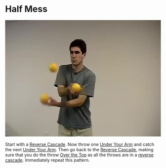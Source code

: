 # Half Mess

![HalfMess](/site/videos/poster/halfmess.jpg)

Start with a [Reverse Cascade](/site/en/reversecascade/README.md). Now throw one [Under Your Arm](/site/en/underthearm/README.md) and catch the next [Under Your Arm](/site/en/underthearm/README.md). Then go back to the [Reverse Cascade](/site/en/reversecascade/README.md), making sure that you do the throw [Over the Top](/site/en/overthetop/README.md) as all the throws are in a [reverse cascade](/site/en/reversecascade/README.md). Immediately repeat this pattern.

